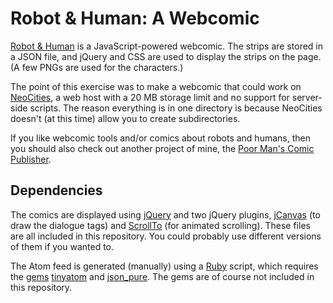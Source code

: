 # Robot & Human: A Webcomic

[Robot & Human](http://robotandhuman.neocities.org/) is a JavaScript-powered webcomic.  The strips are stored in a JSON file, and jQuery and CSS are used to display the strips on the page.  (A few PNGs are used for the characters.)

The point of this exercise was to make a webcomic that could work on [NeoCities](http://neocities.org/), a web host with a 20 MB storage limit and no support for server-side scripts.  The reason everything is in one directory is because NeoCities doesn't (at this time) allow you to create subdirectories.

If you like webcomic tools and/or comics about robots and humans, then you should also check out another project of mine, the [Poor Man's Comic Publisher](https://github.com/Triskaideka/comicpub).


## Dependencies

The comics are displayed using [jQuery](http://jquery.com/) and two jQuery plugins, [jCanvas](http://plugins.jquery.com/jcanvas/) (to draw the dialogue tags) and [ScrollTo](http://flesler.blogspot.com/2007/10/jqueryscrollto.html) (for animated scrolling).  These files are all included in this repository.  You could probably use different versions of them if you wanted to.

The Atom feed is generated (manually) using a [Ruby](http://www.ruby-lang.org/) script, which requires the [gems](http://rubygems.org/) [tinyatom](http://rubygems.org/gems/tinyatom) and [json_pure](http://rubygems.org/gems/json_pure).  The gems are of course not included in this repository.